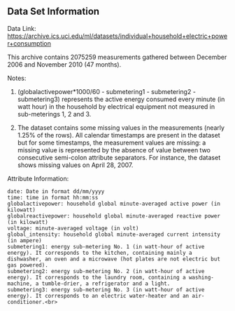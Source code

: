 ## Data Set Information

Data Link: https://archive.ics.uci.edu/ml/datasets/individual+household+electric+power+consumption

This archive contains 2075259 measurements gathered between December 2006 and November 2010 (47 months).

Notes:

1. (globalactivepower*1000/60 - submetering1 - submetering2 - submetering3) represents the active energy consumed every minute (in watt hour) in the household by electrical equipment not measured in sub-meterings 1, 2 and 3.

2. The dataset contains some missing values in the measurements (nearly 1.25% of the rows). All calendar timestamps are present in the dataset but for some timestamps, the measurement values are missing: a missing value is represented by the absence of value between two consecutive semi-colon attribute separators. For instance, the dataset shows missing values on April 28, 2007.

Attribute Information:

    date: Date in format dd/mm/yyyy
    time: time in format hh:mm:ss
    globalactivepower: household global minute-averaged active power (in kilowatt)
    globalreactivepower: household global minute-averaged reactive power (in kilowatt)
    voltage: minute-averaged voltage (in volt)
    global_intensity: household global minute-averaged current intensity (in ampere)
    submetering1: energy sub-metering No. 1 (in watt-hour of active energy). It corresponds to the kitchen, containing mainly a dishwasher, an oven and a microwave (hot plates are not electric but gas powered).
    submetering2: energy sub-metering No. 2 (in watt-hour of active energy). It corresponds to the laundry room, containing a washing-machine, a tumble-drier, a refrigerator and a light.
    submetering3: energy sub-metering No. 3 (in watt-hour of active energy). It corresponds to an electric water-heater and an air-conditioner.<br>
